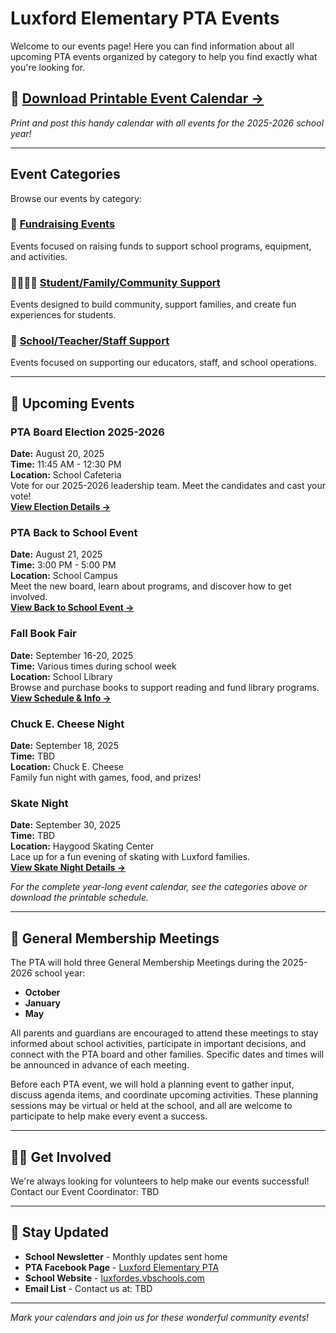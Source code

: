 # Luxford Elementary PTA Events

Welcome to our events page! Here you can find information about all upcoming PTA events organized by category to help you find exactly what you're looking for.

## 📅 **[Download Printable Event Calendar →](../images/monthlyevents-2526.jpg)**
*Print and post this handy calendar with all events for the 2025-2026 school year!*

---

## Event Categories

Browse our events by category:

### 🎯 [Fundraising Events](fundraising-events.md)
Events focused on raising funds to support school programs, equipment, and activities.

### 👨‍👩‍👧‍👦 [Student/Family/Community Support](community-events.md)
Events designed to build community, support families, and create fun experiences for students.

### 🏫 [School/Teacher/Staff Support](school-support-events.md)
Events focused on supporting our educators, staff, and school operations.

---

## 📅 Upcoming Events

### PTA Board Election 2025-2026
**Date:** August 20, 2025  
**Time:** 11:45 AM - 12:30 PM  
**Location:** School Cafeteria  
Vote for our 2025-2026 leadership team. Meet the candidates and cast your vote!  
**[View Election Details →](pta-board-election.md)**

### PTA Back to School Event
**Date:** August 21, 2025  
**Time:** 3:00 PM - 5:00 PM  
**Location:** School Campus  
Meet the new board, learn about programs, and discover how to get involved.  
**[View Back to School Event →](pta-back-to-school.md)**

### Fall Book Fair
**Date:** September 16-20, 2025  
**Time:** Various times during school week  
**Location:** School Library  
Browse and purchase books to support reading and fund library programs.  
**[View Schedule & Info →](fall-book-fair.md)**

### Chuck E. Cheese Night
**Date:** September 18, 2025  
**Time:** TBD  
**Location:** Chuck E. Cheese  
Family fun night with games, food, and prizes!

### Skate Night
**Date:** September 30, 2025  
**Time:** TBD  
**Location:** Haygood Skating Center  
Lace up for a fun evening of skating with Luxford families.  
**[View Skate Night Details →](skate-night.md)**

*For the complete year-long event calendar, see the categories above or download the printable schedule.*

---


## 📅 General Membership Meetings

The PTA will hold three General Membership Meetings during the 2025-2026 school year:

- **October**  
- **January**  
- **May**

All parents and guardians are encouraged to attend these meetings to stay informed about school activities, participate in important decisions, and connect with the PTA board and other families. Specific dates and times will be announced in advance of each meeting.

Before each PTA event, we will hold a planning event to gather input, discuss agenda items, and coordinate upcoming activities. These planning sessions may be virtual or held at the school, and all are welcome to participate to help make every event a success.

---

## 🙋‍♀️ Get Involved

We're always looking for volunteers to help make our events successful! Contact our Event Coordinator: TBD

---

## 📢 Stay Updated

- **School Newsletter** - Monthly updates sent home
- **PTA Facebook Page** - [Luxford Elementary PTA](http://facebook.com/luxfordpta)
- **School Website** - [luxfordes.vbschools.com](https://luxfordes.vbschools.com/)
- **Email List** - Contact us at: TBD

---

*Mark your calendars and join us for these wonderful community events!*
